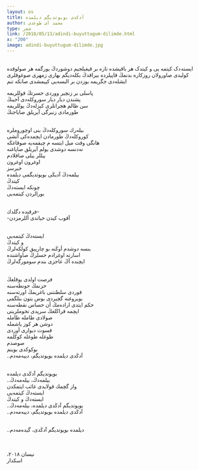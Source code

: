 ```yaml
---
layout: os
title: آدکدی بویوتدیگم دیلمده
author: محمد آی طوغدی
type: شعر
link: /2018/05/13/adindi-buyuttugum-dilimde.html
x: "200"
image: adindi-buyuttugum-dilimde.jpg
---
```

<br/>
ایسته دک کیتمه یی  
و کیتدک  
هر باقیشده تازه بر قیغیلجیم دوشوردڭ یورگمە  
هر صولوقده كولیدی صاورولان روزكاره بدنمڭ  
قاپیلرده بیراقدڭ بكلەدیگم بهاری  
زمهری صوغوقلری ایشلەدی جگریمە  
بوزدن بر البسەیی كییمشدی صانكە تنم  
<br/>

پاسلی بر زنچیر ووردی حسرتڭ قوللریمە  
پشندن دیار دیار سوروكلەدی آجینڭ  
سن ظالم هجرانلری کیزلەدڭ یوللریمە  
طورمادی زنبرگی آیریلق صایاجنڭ  
<br/>

بیلەرك سوروكلەدڭ بنی اوچوروملرە  
كوروكلەدڭ طورمادن ایچمدەكی آتشی  
هانگی وقت میل ایتسه م چیقمەیە صوقاغڭە  
نەدنسە دوشدی یولم آیریلق صاپاغنە  
ییللر ییلی صاقلادم  
اوغرون اوغرون  
خبرسز  
بیلمەدڭ آدیڭی بویوتدیگمی دیلمدە  
كیتدڭ  
چونكە ایستەدڭ  
بورالردن كیتمەیی  
<br/>

فرقندە دگلدك-  
-آقوب كیدن حیاتدی أللرمزدن    
<br/>

ایستەدڭ كیتمەیی  
و كیتدڭ  
بنسە دوشدم أوڭنە بو چارپیق كولكەلرڭ  
اسارتە اوغرادم حسلرڭ صاواشندە  
ایچندە أڭ عاجزی بندم سومورگەلرڭ  
<br/>

فرصت اولدی یوقلغڭ  
حزنمڭ جونطەسنە  
قوردی سلطنتنی باغریمڭ اورتەسنە  
بویروغنە گچیردی بوس بتون بنلگمی  
حكم ایتدی ارادەمڭ أن حساس نقطەسنە  
ایچمە قراڭلغڭ سرپدی تخوملرینی  
صولادی طاملە طاملە  
دوشن هر كوز یاشملە  
قسوت دیواری أوردی  
طوغلە طوغلە كوڭلمە  
صوصدم  
بوكوكدی بوینم  
..آدڭدی دیلمدە بویوتدیگم، دییەمەدم  
<br/>

بویوتدیگم آدڭدی دیلمدە  
..بیلمەدڭ، بیلەمەدڭ  
واز گچمك قولایدی غائب ایتمكدن  
ایستەدڭ كیتمەیی  
ایستەدڭ و كیتدڭ  
..بویوتدیگم آدڭدی دیلمدە، بیلەمەدڭ  
..آدڭدی دیلمدە بویوتدیگم، دییەمەدم  
<br/>

..دیلمدە بویوتدیگم آدڭدی، گیدەمەدم  
<br/>
<br/>

،نیسان ٢٠١٨  
اسكدار  
